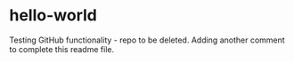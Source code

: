 # hello-world
Testing GitHub functionality - repo to be deleted.
Adding another comment to complete this readme file.
